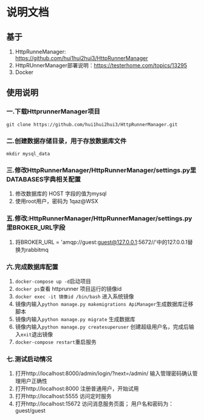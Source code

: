 # 说明文档
## 基于
1. HttpRunneManager: https://github.com/hui1hui2hui3/HttpRunnerManager
2. HttpRUnnerManager部署说明：https://testerhome.com/topics/13295
3. Docker

## 使用说明
### 一.下载HttprunnerManager项目
`git clone https://github.com/hui1hui2hui3/HttpRunnerManager.git`
### 二.创建数据存储目录，用于存放数据库文件
`mkdir mysql_data`
### 三.修改HttpRunnerManager/HttpRunnerManager/settings.py里DATABASES字典相关配置
1. 修改数据库的 HOST 字段的值为mysql
2. 使用root用户，密码为 1qaz@WSX
### 五.修改:HttpRunnerManager/HttpRunnerManager/settings.py里BROKER_URL字段
1. 将BROKER_URL = 'amqp://guest:guest@127.0.0.1:5672//'中的127.0.0.1替换为rabbitmq
### 六.完成数据库配置
1. `docker-compose up -d`启动项目
2. `docker ps`查看 httprunner 项目运行的镜像id
3. `docker exec -it 镜像id /bin/bash` 进入系统镜像
4. 镜像内输入`python manage.py makemigrations ApiManager`生成数据库迁移脚本
5. 镜像内输入`python manage.py migrate` 生成数据库
6. 镜像内输入`python manage.py createsuperuser` 创建超级用户名，完成后输入`exit`退出镜像
7. `docker-compose restart`重启服务
### 七.测试启动情况
1. 打开http://localhost:8000/admin/login/?next=/admin/ 输入管理密码确认管理用户正确性
2. 打开http://localhost:8000 注册普通用户，开始试用
3. 打开http://localhost:5555 访问定时服务
4. 打开http://localhost:15672 访问消息服务页面； 用户名和密码为： guest/guest


